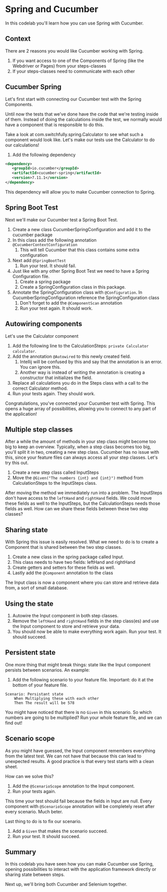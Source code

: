# Spring and Cucumber

In this codelab you'll learn how you can use Spring with Cucumber.

## Context
There are 2 reasons you would like Cucumber working with Spring.
1. If you want access to one of the Components of Spring (like the Webdriver or Pages) from your steps-classes
2. If your steps-classes need to communicate with each other

## Cucumber Spring
Let's first start with connecting our Cucumber test with the Spring Components.

Until now the tests that we've done have the code that we're testing inside of them.
Instead of doing the calculations inside the test, we normally would have a component that is responsible to do this.

Take a look at com.switchfully.spring.Calculator to see what such a component would look like.
Let's make our tests use the Calculator to do our calculations!

1. Add the following dependency
```xml
<dependency>
   <groupId>io.cucumber</groupId>
   <artifactId>cucumber-spring</artifactId>
   <version>7.11.1</version>
</dependency>
```
This dependency will allow you to make Cucumber connection to Spring.

## Spring Boot Test
Next we'll make our Cucumber test a Spring Boot Test.

1. Create a new class CucumberSpringConfiguration and add it to the cucumber package
2. In this class add the following annotation `@CucumberContextConfiguration`
   1. This will tell Cucumber that this class contains some extra configuration
3. Next add `@SpringBootTest`
   1. Run your test. It should fail.
4. Just like with any other Spring Boot Test we need to have a Spring Configuration file. 
   1. Create a spring package
   2. Create a SpringConfiguration class in this package.
5. Annotate the SpringConfiguration class with `@Configuration`. In CucumberSpringConfiguration reference the SpringConfiguration class
   1. Don't forget to add the `@ComponentScan` annotation
   2. Run your test again. It should work.


## Autowiring components
Let's use the Calculator component

1. Add the following line to the CalculationSteps: `private Calculator calculator`.
2. Add the annotation `@Autowired` to this newly created field.
   1. Intellij will be confused by this and say that the annotation is an error. You can ignore this.
   2. Another way is instead of writing the annotation is creating a constructor that initializes the field.
3. Replace all calculations you do in the Steps class with a call to the correct Calculator method.
4. Run your tests again. They should work.

Congratulations, you've connected your Cucumber test with Spring. 
This opens a huge array of possibilities, allowing you to connect to any part of the application! 


## Multiple step classes
After a while the amount of methods in your step class might become too big to keep an overview.
Typically, when a step class becomes too big, you'll split it in two, creating a new step class.
Cucumber has no issue with this, since your feature files can always access all your step classes.
Let's try this out.

1. Create a new step class called InputSteps
2. Move the `@Given("The numbers {int} and {int}")` method from CalculationSteps to the InputSteps class.

After moving the method we immediately run into a problem. The InputSteps don't have access to the `leftHand` and `rightHand` fields.
We could move these fields as well to the InputSteps, but the CalculationSteps needs those fields as well.
How can we share these fields between these two step classes?

## Sharing state
With Spring this issue is easily resolved. What we need to do is to create a Component that is shared between the two step classes.

1. Create a new class in the spring package called Input.
2. This class needs to have two fields: leftHand and rightHand
3. Create getters and setters for these fields as well.
4. Lastly add the `@Component` annotation to the class

The Input class is now a component where you can store and retrieve data from, a sort of small database.

## Using the state
1. Autowire the Input component in both step classes.
2. Remove the `leftHand` and `rightHand` fields in the step class(es) and use the Input component to store and retrieve your data.
3. You should now be able to make everything work again. Run your test. It should succeed.

## Persistent state
One more thing that might break things: state like the Input component persists between scenarios.
An example:

1. Add the following scenario to your feature file. Important: do it at the bottom of your feature file.
```gherkin
Scenario: Persistant state
    When Multiplying these with each other
    Then The result will be 578
```

You might have noticed that there is no `Given` in this scenario.
So which numbers are going to be multiplied?
Run your whole feature file, and we can find out!

## Scenario scope
As you might have guessed, the Input component remembers everything from the latest test.
We can not have that because this can lead to unexpected results. 
A good practice is that every test starts with a clean sheet.

How can we solve this? 
1. Add the `@ScenarioScope` annotation to the Input component.
2. Run your tests again.

This time your test should fail because the fields in Input are null.
Every component with `@ScenarioScope` annotation will be completely reset after every scenario. Much beter.

Last thing to do is to fix our scenario. 
1. Add a `Given` that makes the scenario succeed.
2. Run your test. It should succeed.

## Summary
In this codelab you have seen how you can make Cucumber use Spring, opening possibilities to interact with the application framework directly or sharing state between steps.

Next up, we'll bring both Cucumber and Selenium together.
